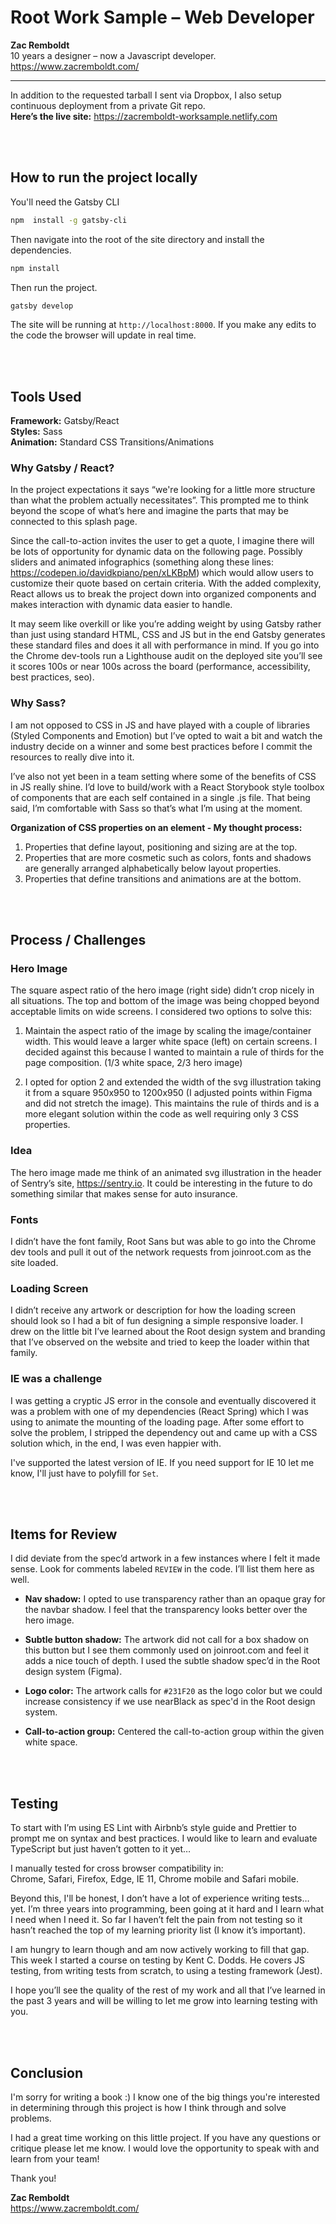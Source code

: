 # Root Work Sample – Web Developer

**Zac Remboldt**  
10 years a designer – now a Javascript developer.  
https://www.zacremboldt.com/

---

In addition to the requested tarball I sent via Dropbox, I also setup continuous deployment from a private Git repo.  
**Here’s the live site:** https://zacremboldt-worksample.netlify.com

&nbsp;  
&nbsp;

## How to run the project locally

You'll need the Gatsby CLI

```sh
npm  install -g gatsby-cli
```

Then navigate into the root of the site directory and install the dependencies.

```sh
npm install
```

Then run the project.

```sh
gatsby develop
```

The site will be running at `http://localhost:8000`.
If you make any edits to the code the browser will update in real time.

&nbsp;  
&nbsp;

## Tools Used

**Framework:** Gatsby/React  
**Styles:** Sass  
**Animation:** Standard CSS Transitions/Animations

### Why Gatsby / React?

In the project expectations it says “we're looking for a little more structure than what the problem actually necessitates”. This prompted me to think beyond the scope of what’s here and imagine the parts that may be connected to this splash page.

Since the call-to-action invites the user to get a quote, I imagine there will be lots of opportunity for dynamic data on the following page. Possibly sliders and animated infographics (something along these lines: https://codepen.io/davidkpiano/pen/xLKBpM) which would allow users to customize their quote based on certain criteria. With the added complexity, React allows us to break the project down into organized components and makes interaction with dynamic data easier to handle.

It may seem like overkill or like you’re adding weight by using Gatsby rather than just using standard HTML, CSS and JS but in the end Gatsby generates these standard files and does it all with performance in mind. If you go into the Chrome dev-tools run a Lighthouse audit on the deployed site you’ll see it scores 100s or near 100s across the board (performance, accessibility, best practices, seo).

### Why Sass?

I am not opposed to CSS in JS and have played with a couple of libraries (Styled Components and Emotion) but I’ve opted to wait a bit and watch the industry decide on a winner and some best practices before I commit the resources to really dive into it.

I’ve also not yet been in a team setting where some of the benefits of CSS in JS really shine. I’d love to build/work with a React Storybook style toolbox of components that are each self contained in a single .js file. That being said, I’m comfortable with Sass so that’s what I’m using at the moment.

**Organization of CSS properties on an element - My thought process:**

1. Properties that define layout, positioning and sizing are at the top.
2. Properties that are more cosmetic such as colors, fonts and shadows are generally arranged alphabetically below layout properties.
3. Properties that define transitions and animations are at the bottom.

&nbsp;  
&nbsp;

## Process / Challenges

### Hero Image

The square aspect ratio of the hero image (right side) didn’t crop nicely in all situations. The top and bottom of the image was being chopped beyond acceptable limits on wide screens. I considered two options to solve this:

1. Maintain the aspect ratio of the image by scaling the image/container width. This would leave a larger white space (left) on certain screens. I decided against this because I wanted to maintain a rule of thirds for the page composition. (1/3 white space, 2/3 hero image)

2. I opted for option 2 and extended the width of the svg illustration taking it from a square 950x950 to 1200x950 (I adjusted points within Figma and did not stretch the image). This maintains the rule of thirds and is a more elegant solution within the code as well requiring only 3 CSS properties.

### Idea

The hero image made me think of an animated svg illustration in the header of Sentry’s site, https://sentry.io. It could be interesting in the future to do something similar that makes sense for auto insurance.

### Fonts

I didn’t have the font family, Root Sans but was able to go into the Chrome dev tools and pull it out of the network requests from joinroot.com as the site loaded.

### Loading Screen

I didn’t receive any artwork or description for how the loading screen should look so I had a bit of fun designing a simple responsive loader. I drew on the little bit I’ve learned about the Root design system and branding that I’ve observed on the website and tried to keep the loader within that family.

### IE was a challenge

I was getting a cryptic JS error in the console and eventually discovered it was a problem with one of my dependencies (React Spring) which I was using to animate the mounting of the loading page. After some effort to solve the problem, I stripped the dependency out and came up with a CSS solution which, in the end, I was even happier with.

I've supported the latest version of IE. If you need support for IE 10 let me know, I'll just have to polyfill for `Set`.

&nbsp;  
&nbsp;

## Items for Review

I did deviate from the spec’d artwork in a few instances where I felt it made sense. Look for comments labeled `REVIEW` in the code. I’ll list them here as well.

- **Nav shadow:** I opted to use transparency rather than an opaque gray for the navbar shadow. I feel that the transparency looks better over the hero image.

- **Subtle button shadow:** The artwork did not call for a box shadow on this button but I see them commonly used on joinroot.com and feel it adds a nice touch of depth. I used the subtle shadow spec’d in the Root design system (Figma).

- **Logo color:** The artwork calls for `#231F20` as the logo color but we could increase consistency if we use nearBlack as spec'd in the Root design system.

- **Call-to-action group:** Centered the call-to-action group within the given white space.

&nbsp;  
&nbsp;

## Testing

To start with I’m using ES Lint with Airbnb’s style guide and Prettier to prompt me on syntax and best practices. I would like to learn and evaluate TypeScript but just haven’t gotten to it yet…

I manually tested for cross browser compatibility in:  
Chrome, Safari, Firefox, Edge, IE 11, Chrome mobile and Safari mobile.

Beyond this, I'll be honest, I don’t have a lot of experience writing tests… yet. I’m three years into programming, been going at it hard and I learn what I need when I need it. So far I haven’t felt the pain from not testing so it hasn’t reached the top of my learning priority list (I know it’s important).

I am hungry to learn though and am now actively working to fill that gap. This week I started a course on testing by Kent C. Dodds. He covers JS testing, from writing tests from scratch, to using a testing framework (Jest).

I hope you’ll see the quality of the rest of my work and all that I’ve learned in the past 3 years and will be willing to let me grow into learning testing with you.

&nbsp;  
&nbsp;

## Conclusion

I'm sorry for writing a book :) I know one of the big things you're interested in determining through this project is how I think through and solve problems.

I had a great time working on this little project. If you have any questions or critique please let me know. I would love the opportunity to speak with and learn from your team!

Thank you!

**Zac Remboldt**  
https://www.zacremboldt.com/
